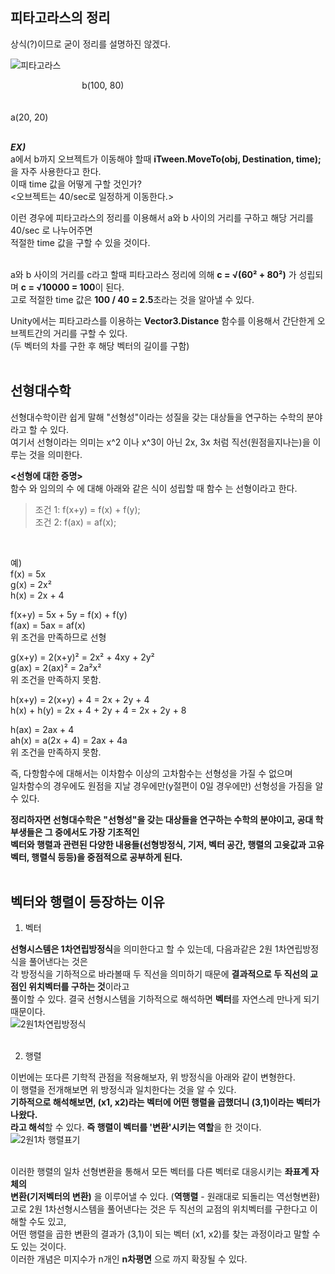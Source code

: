 ## 피타고라스의 정리<br>
상식(?)이므로 굳이 정리를 설명하진 않겠다.
<br>


![피타고라스](https://user-images.githubusercontent.com/43705434/108397930-d5d49000-725b-11eb-857e-d866645d6d2e.png)
<br>

&nbsp;&nbsp;&nbsp;&nbsp;&nbsp;&nbsp;&nbsp;&nbsp;&nbsp;&nbsp;&nbsp;&nbsp;&nbsp;&nbsp;&nbsp;&nbsp;&nbsp;&nbsp;&nbsp;&nbsp;&nbsp;&nbsp;&nbsp;&nbsp;&nbsp;&nbsp;&nbsp;&nbsp;				b(100, 80)<br>
<br>
<br>
a(20, 20)
<br>
<br>

**_EX)_**<br>
a에서 b까지 오브젝트가 이동해야 할때 **iTween.MoveTo(obj, Destination, time);** 을 자주 사용한다고 한다.<br>
이때 time 값을 어떻게 구할 것인가?<br>
<오브젝트는 40/sec로 일정하게 이동한다.><br>

이런 경우에 피타고라스의 정리를 이용해서 a와 b 사이의 거리를 구하고 해당 거리를 40/sec 로 나누어주면<br>
적절한 time 값을 구할 수 있을 것이다.<br>
<br>

a와 b 사이의 거리를 c라고 할때 피타고라스 정리에 의해 **c = √(60² + 80²)** 가 성립되며 **c = √10000 = 100**이 된다.<br>
고로 적절한 time 값은 **100 / 40 = 2.5**초라는 것을 알아낼 수 있다.<br>

Unity에서는 피타고라스를 이용하는 **Vector3.Distance** 함수를 이용해서 간단한게 오브젝트간의 거리를 구할 수 있다.<br>
(두 벡터의 차를 구한 후 해당 벡터의 길이를 구함)<br>
<br>


## 선형대수학<br>
선형대수학이란 쉽게 말해 "선형성"이라는 성질을 갖는 대상들을 연구하는 수학의 분야라고 할 수 있다.<br> 
여기서 선형이라는 의미는 x^2 이나 x^3이 아닌 2x, 3x 처럼 직선(원점을지나는)을 이루는 것을 의미한다.<br>

**<선형에 대한 증명>**<br>
함수 와 임의의 수 에 대해 아래와 같은 식이 성립할 때 함수 는 선형이라고 한다.<br>
> 조건 1: f(x+y) = f(x) + f(y);<br>
> 조건 2: f(ax) = af(x);
<br>

예)<br>
f(x) = 5x<br>
g(x) = 2x²<br>
h(x) = 2x + 4<br>

f(x+y) = 5x + 5y = f(x) + f(y)<br>
f(ax) = 5ax = af(x)<br>
위 조건을 만족하므로 선형<br>

g(x+y) = 2(x+y)² = 2x² + 4xy + 2y²<br>
g(ax) = 2(ax)² = 2a²x²<br>
위 조건을 만족하지 못함.<br>

h(x+y) = 2(x+y) + 4 = 2x + 2y + 4<br>
h(x) + h(y) = 2x + 4 + 2y + 4 = 2x + 2y + 8<br>

h(ax) = 2ax + 4<br>
ah(x) = a(2x + 4) = 2ax + 4a<br>
위 조건을 만족하지 못함.<br>

즉, 다항함수에 대해서는 이차함수 이상의 고차함수는 선형성을 가질 수 없으며<br>
일차함수의 경우에도 원점을 지날 경우에만(y절편이 0일 경우에만) 선형성을 가짐을 알 수 있다.<br>

**정리하자면 선형대수학은 "선형성"을 갖는 대상들을 연구하는 수학의 분야이고, 공대 학부생들은 그 중에서도 가장 기초적인<br>
벡터와 행렬과 관련된 다양한 내용들(선형방정식, 기저, 벡터 공간, 행렬의 고윳값과 고유벡터, 행렬식 등등)을 중점적으로 공부하게 된다.**<br>
<br>

## 벡터와 행렬이 등장하는 이유<br>
1. 벡터<br>

**선형시스템은 1차연립방정식**을 의미한다고 할 수 있는데, 다음과같은 2원 1차연립방정식을 풀어낸다는 것은<br>
각 방정식을 기하적으로 바라볼때 두 직선을 의미하기 때문에 **결과적으로 두 직선의 교점인 위치벡터를 구하는 것**이라고<br>
풀이할 수 있다. 결국 선형시스템을 기하적으로 해석하면 **벡터**를 자연스레 만나게 되기 때문이다.<br> 
![2원1차연립방정식](https://user-images.githubusercontent.com/43705434/118966340-9a557900-b9a4-11eb-9c71-dc2a99a91cf7.PNG)<br>
<br>

2. 행렬<br>

이번에는 또다른 기학적 관점을 적용해보자, 위 방정식을 아래와 같이 변형한다.<br>
이 행렬을 전개해보면 위 방정식과 일치한다는 것을 알 수 있다.<br>
**기하적으로 해석해보면, (x1, x2)라는 벡터에 어떤 행렬을 곱했더니 (3,1)이라는 벡터가 나왔다.<br>
라고 해석**할 수 있다. **즉 행렬이 벡터를 '변환'시키는 역할**을 한 것이다.<br>
![2원1차 행렬표기](https://user-images.githubusercontent.com/43705434/118966344-9b86a600-b9a4-11eb-8aad-f8e411b8c596.PNG)<br>
<br>

이러한 행렬의 일차 선형변환을 통해서 모든 벡터를 다른 벡터로 대응시키는 **좌표계 자체의<br>
변환(기저벡터의 변환)** 을 이루어낼 수 있다. (**역행렬** - 원래대로 되돌리는 역선형변환)<br>
고로 2원 1차선형시스템을 풀어낸다는 것은 두 직선의 교점의 위치벡터를 구한다고 이해할 수도 있고,<br>
어떤 행렬을 곱한 변환의 결과가 (3,1)이 되는 벡터 (x1, x2)를 찾는 과정이라고 말할 수도 있는 것이다.<br>
이러한 개념은 미지수가 n개인 **n차평면** 으로 까지 확장될 수 있다.<br>
<br>
<br>
